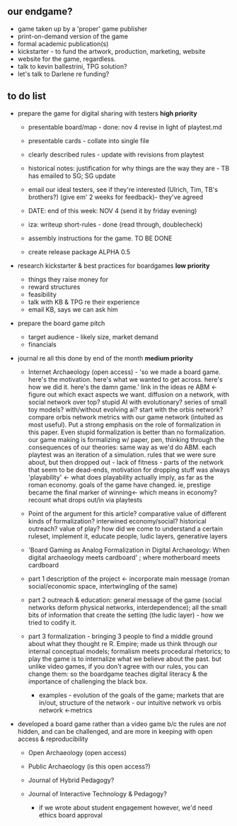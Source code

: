 ## our endgame?

- game taken up by a 'proper' game publisher
- print-on-demand version of the game
- formal academic publication(s)
- kickstarter - to fund the artwork, production, marketing, website
- website for the game, regardless.
- talk to kevin ballestrini, TPG solution?
- let's talk to Darlene re funding?


## to do list
- prepare the game for digital sharing with testers  **high priority**
  - presentable board/map - done: nov 4 revise in light of playtest.md
  - presentable cards - collate into single file
  - clearly described rules - update with revisions from playtest
  - historical notes: justification for why things are the way they are - TB has emailed to SG; SG update
  - email our ideal testers, see if they're interested (Ulrich, Tim, TB's brothers?) (give em' 2 weeks for feedback)- they've agreed
  - DATE: end of this week: NOV 4 (send it by friday evening)
  - iza: writeup short-rules - done (read through, doublecheck)
  - assembly instructions for the game. TO BE DONE

  - create release package ALPHA 0.5


- research kickstarter & best practices for boardgames **low priority**
  - things they raise money for
  - reward structures
  - feasibility
  - talk with KB & TPG re their experience
  - email KB, says we can ask him

- prepare the board game pitch
  - target audience - likely size, market demand
  - financials

- journal re all this done by end of the month **medium priority**
  - Internet Archaeology (open access) - 'so we made a board game. here's the motivation. here's what we wanted to get across. here's how we did it. here's the damn game.' link in the ideas re ABM <- figure out which exact aspects we want. diffusion on a network, with social network over top? stupid AI with evolutionary? series of small toy models? with/without evolving ai? start with the orbis network? compare orbis network metrics with our game network (intuited as most useful). Put a strong emphasis on the role of formalization in this paper. Even stupid formalization is better than no formalization. our game making is formalizing w/ paper, pen, thinking through the consequences of our theories: same way as we'd do ABM. each playtest was an iteration of a simulation. rules that we were sure about, but then dropped out - lack of fitness - parts of the network that seem to be dead-ends, motivation for dropping stuff was always 'playability' <- what does playability actually imply, as far as the roman economy. goals of the game have changed. ie, prestige became the final marker of winning<- which means in economy? recount what drops out/in via playtests

  - Point of the argument for this article? comparative value of different kinds of formalization? interwined economy/social? historical outreach? value of play? how did we come to understand a certain ruleset, implement it, educate people, ludic layers, generative layers


  - 'Board Gaming as Analog Formalization in Digital Archaeology: When digital archaeology meets cardboard' ; where motherboard meets cardboard
  - part 1 description of the project <- incorporate main message (roman social/economic space, intertwingling of the same)
  - part 2 outreach & education: general message of the game (social networks deform physical networks, interdependence); all the small bits of information that create the setting (the ludic layer) - how we tried to codify it.
  - part 3 formalization - bringing 3 people to find a middle ground about what they thought re R. Empire; made us think through our internal conceptual models; formalism meets procedural rhetorics; to play the game is to internalize what we believe about the past. but unlike video games, if you don't agree with our rules, you can change them: so the boardgame teaches digital literacy & the importance of challenging the black box.
    - examples - evolution of the goals of the game; markets that are in/out, structure of the network - our intuitive network vs orbis network <-metrics

- developed a board game rather than a video game b/c the rules are *not* hidden, and can be challenged, and are more in keeping with open access & reproducibility

  - Open Archaeology (open access)
  - Public Archaeology (is this open access?)
  - Journal of Hybrid Pedagogy?
  - Journal of Interactive Technology & Pedagogy?

    - if we wrote about student engagement however, we'd need ethics board approval
